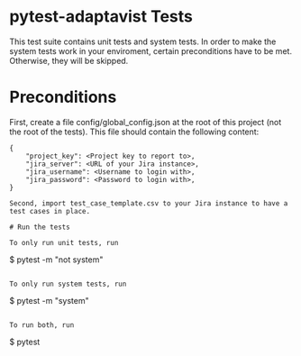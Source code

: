 # pytest-adaptavist Tests

This test suite contains unit tests and system tests. In order to make the system tests work in your enviroment, certain preconditions have to be met. Otherwise, they will be skipped.

# Preconditions

First, create a file config/global_config.json at the root of this project (not the root of the tests). This file should contain the following content:
```
{
    "project_key": <Project key to report to>,
    "jira_server": <URL of your Jira instance>,
    "jira_username": <Username to login with>,
    "jira_password": <Password to login with>,
}

Second, import test_case_template.csv to your Jira instance to have a test cases in place.

# Run the tests

To only run unit tests, run
```
$ pytest -m "not system"
```

To only run system tests, run
```
$ pytest -m "system"
```

To run both, run
```
$ pytest
```
